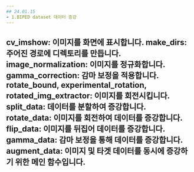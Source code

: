 ```yaml
---
## 24.01.15
- 1.BIPED dataset 데이터 증강
---
```



cv_imshow: 이미지를 화면에 표시합니다.
make_dirs: 주어진 경로에 디렉토리를 만듭니다.
image_normalization: 이미지를 정규화합니다.
gamma_correction: 감마 보정을 적용합니다.
rotate_bound, experimental_rotation, rotated_img_extractor: 이미지를 회전시킵니다.
split_data: 데이터를 분할하여 증강합니다.
rotate_data: 이미지를 회전하여 데이터를 증강합니다.
flip_data: 이미지를 뒤집어 데이터를 증강합니다.
gamma_data: 감마 보정을 통해 데이터를 증강합니다.
augment_data: 이미지 및 타겟 데이터를 동시에 증강하기 위한 메인 함수입니다.
---
